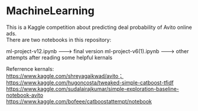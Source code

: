 # MachineLearning
This is a Kaggle competition about predicting deal probability of Avito online ads.  
There are two notebooks in this repository: 

  ml-project-v12.ipynb   --->  final version 
  ml-project-v6(1).ipynb   --->  other attempts after reading some helpful kernals

Referrence kernals:  
https://www.kaggle.com/shreyagaikwad/avito；  
https://www.kaggle.com/hugoncosta/tweaked-simple-catboost-tfidf  
https://www.kaggle.com/sudalairajkumar/simple-exploration-baseline-notebook-avito  
https://www.kaggle.com/bofeee/catboostattempt/notebook


